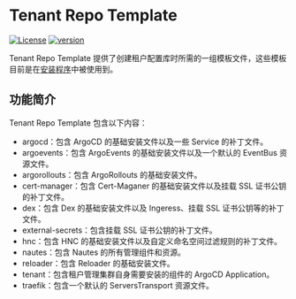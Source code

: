 # Tenant Repo Template

[![License](https://img.shields.io/badge/License-Apache%202.0-blue.svg)](https://opensource.org/licenses/Apache-2.0)
[![version](https://img.shields.io/badge/version-v0.3.5-green)]()

Tenant Repo Template 提供了创建租户配置库时所需的一组模板文件，这些模板目前是在[安装程序](https://github.com/nautes-labs/installer)中被使用到。

## 功能简介

Tenant Repo Template 包含以下内容：

- argocd：包含 ArgoCD 的基础安装文件以及一些 Service 的补丁文件。
- argoevents：包含 ArgoEvents 的基础安装文件以及一个默认的 EventBus 资源文件。
- argorollouts：包含 ArgoRollouts 的基础安装文件。
- cert-manager：包含 Cert-Maganer 的基础安装文件以及挂载 SSL 证书公钥的补丁文件。
- dex：包含 Dex 的基础安装文件以及 Ingeress、挂载 SSL 证书公钥等的补丁文件。
- external-secrets：包含挂载 SSL 证书公钥的补丁文件。
- hnc：包含 HNC 的基础安装文件以及自定义命名空间过滤规则的补丁文件。 
- nautes：包含 Nautes 的所有管理组件和资源。
- reloader：包含 Reloader 的基础安装文件。
- tenant：包含租户管理集群自身需要安装的组件的 ArgoCD Application。
- traefik：包含一个默认的 ServersTransport 资源文件。
